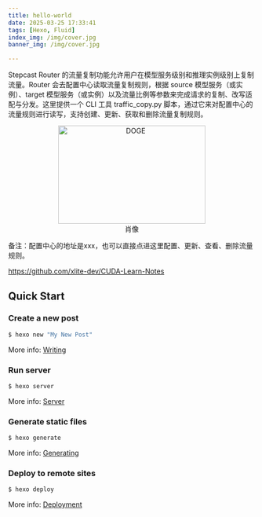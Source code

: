 ```yaml
---
title: hello-world
date: 2025-03-25 17:33:41
tags: [Hexo, Fluid]
index_img: /img/cover.jpg
banner_img: /img/cover.jpg

---
```

Stepcast Router 的流量复制功能允许用户在模型服务级别和推理实例级别上复制流量。Router 会去配置中心读取流量复制规则，根据 source 模型服务（或实例）、target 模型服务（或实例）以及流量比例等参数来完成请求的复制、改写适配与分发。这里提供一个 CLI 工具  traffic_copy.py 脚本，通过它来对配置中心的流量规则进行读写，支持创建、更新、获取和删除流量复制规则。


<center class ='img'>
<figure>
    <img title="DOGE" src="a.jpg" width=300 height=200>
    <figcaption>肖像</figcaption>
  </figure>
</center>



备注：配置中心的地址是xxx，也可以直接点进这里配置、更新、查看、删除流量规则。


https://github.com/xlite-dev/CUDA-Learn-Notes

<!-- more -->

## Quick Start

### Create a new post

``` bash
$ hexo new "My New Post"
```

More info: [Writing](https://hexo.io/docs/writing.html)

### Run server

``` bash
$ hexo server
```

More info: [Server](https://hexo.io/docs/server.html)

### Generate static files

``` bash
$ hexo generate
```

More info: [Generating](https://hexo.io/docs/generating.html)

### Deploy to remote sites

``` bash
$ hexo deploy
```

More info: [Deployment](https://hexo.io/docs/one-command-deployment.html)